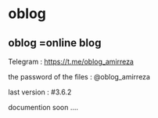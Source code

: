 # oblog
oblog =online blog 
-------------------------------------
Telegram : https://t.me/oblog_amirreza

the password of the files : @oblog_amirreza

last version : #3.6.2

documention soon ....

